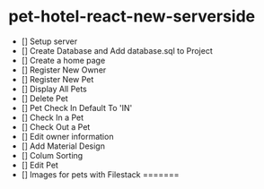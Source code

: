 # pet-hotel-react-new-serverside

- [] Setup server
- [] Create Database and Add database.sql to Project
- [] Create a home page
- [] Register New Owner
- [] Register New Pet
- [] Display All Pets
- [] Delete Pet
- [] Pet Check In Default To 'IN'
- [] Check In a Pet 
- [] Check Out a Pet
- [] Edit owner information
- [] Add Material Design
- [] Colum Sorting
- [] Edit Pet
- [] Images for pets with Filestack
=======